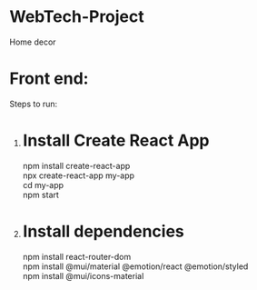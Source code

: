 # WebTech-Project
Home decor
# Front end:
Steps to run:
1. # Install Create React App
   npm install create-react-app <br>
   npx create-react-app my-app <br>
   cd my-app <br>
   npm start
3. # Install dependencies
   npm install react-router-dom <br>
   npm install @mui/material @emotion/react @emotion/styled <br>
   npm install @mui/icons-material
